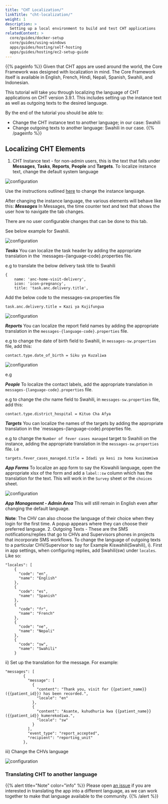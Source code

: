 ```yaml
---
title: "CHT Localization/"
linkTitle: "cht-localization/"
weight: 1
description: >
  Setting up a local environment to build and test CHT applications
relatedContent: >
  core/guides/docker-setup
  core/guides/using-windows
  apps/guides/hosting/self-hosting
  apps/guides/hosting/ec2-setup-guide
---
```


{{% pageinfo %}}
Given that CHT apps are used around the world, the Core Framework was designed with localization in mind. The Core Framework itself is available in English, French, Hindi, Nepali, Spanish, Swahili, and Indonesian.

This tutorial will take you through localizing the language of CHT applications on CHT version 3.9.1. This includes setting up the instance text as well as outgoing texts to the desired language.

By the end of the tutorial you should be able to:

- Change the CHT instance text to another language; in our case: Swahili
- Change outgoing texts to another language: Swahili in our case.
{{% /pageinfo %}}





## Localizing CHT Elements
1. CHT Instance text - for non-admin users, this is the text that falls under **Messages**, **Tasks**, **Reports**, **People** and **Targets**.
To localize instance text, change the default system language

![configuration](change-system-language.png)

Use the instructions outlined [here](https://docs.communityhealthtoolkit.org/apps/reference/translations/#translations) to  change the instance language.


After changing the instance language, the various elements will behave like this:
_**Messages**_
In Messages, the time counter text and text that shows the user how to navigate the tab changes.

There are no user configurable changes that can be done to this tab.

See below example for Swahili.

![configuration](messages-tab-language.png)

_**Tasks**_
You can localize the task header by adding the appropriate translation in the `messages-{language-code}.properties file.

e.g to translate the below delivery task title to Swahili
```
{
    name: 'anc-home-visit-delivery',
    icon: 'icon-pregnancy',
    title: 'task.anc.delivery.title',
``` 

Add the below code to the messages-sw.properties file
```
task.anc.delivery.title = Kazi ya Kujifungua
```
![configuration](localize-tasks.png)

_**Reports**_
You can localize the report field names by adding the appropriate translation in the `messages-{language-code}.properties` file.

e.g to change the date of birth field to Swahili, in `messages-sw.properties` file, add this:

```
contact.type.date_of_birth = Siku ya Kuzaliwa
```
![configuration](localize-reports.png)


e.g 

_**People**_
To localize the contact labels, add the appropriate translation in `messages-{language-code}.properties` file.

e.g to change the chv name field to Swahili, in `messages-sw.properties` file, add this:

```
contact.type.district_hospital = Kituo Cha Afya
```

_**Targets**_
You can localize the names of the targets by adding the appropriate translation in the `messages-{language-code}.properties file.

e.g to change the `Number of fever cases managed` target to Swahili on the instance, adding the appropriate translation in the `messages-sw.properties` file. i.e

```
targets.fever_cases_managed.title = Idadi ya kesi za homa kusimamiwa
```

_**App Forms**_
To localize an app form to say the Kiswahili language, open the appropriate xlsx of the form and add a `label::sw` column which has the translation for the text. This will work in the `Survey` sheet or the `choices` sheet.

![configuration](app-forms-localization.png)


_**App Management - Admin Area**_
This will still remain in English even after changing the default language.



**Note**: The CHV can also choose the language of their choice when they login for the first time. A popup appears where they can choose their preferred language. 
2. Outgoing Texts - These are the SMS notifications/replies that go to CHVs and Supervisors phones in projects that incorporate SMS workflows.
To change the language of outgoing texts to a particular CHV/Supervisor to say for Example Kiswahili(Swahili), 
i). First in app settings, when configuring replies, add Swahili(sw) under `locales`. Like so:
```
"locales": [
    {
      "code": "en",
      "name": "English"
    },
    {
      "code": "es",
      "name": "Spanish"
    },
    {
      "code": "fr",
      "name": "French"
    },
    {
      "code": "ne",
      "name": "Nepali"
    },
    {
      "code": "sw",
      "name": "Swahili"
    }
``` 

ii) Set up the translation for the message. For example:
```
"messages": [
        {
          "message": [
            {
              "content": "Thank you, visit for {{patient_name}} ({{patient_id}}) has been recorded.",
              "locale": "en"
            },
            {
              "content": "Asante, kuhudhuria kwa {{patient_name}} ({{patient_id}} kumerekodiwa.",
              "locale": "sw"
            }
          ],
          "event_type": "report_accepted",
          "recipient": "reporting_unit"
        },
``` 
iii) Change the CHVs language

![configuration](change-user-language.png)

### Translating CHT to another language

{{% alert title="Note" color="info" %}}
Please open [an issue](https://github.com/medic/cht-core/issues/new) if you are interested in translating the app into a different language, as we can work together to make that language available to the community.
{{% /alert %}}
